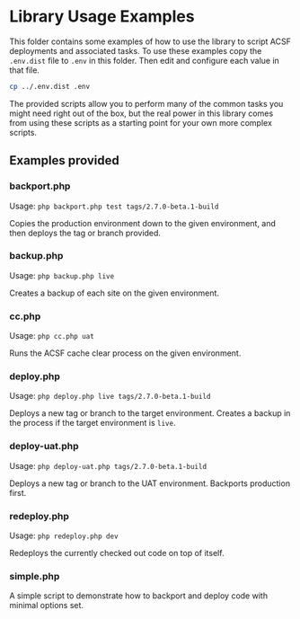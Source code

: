 # Library Usage Examples

This folder contains some examples of how to use the library to script ACSF  deployments and associated tasks. To use these examples copy the `.env.dist` file to `.env` in this folder. Then edit and configure each value in that file.

```sh
cp ../.env.dist .env
```

The provided scripts allow you to perform many of the common tasks you might need right out of the box, but the real power in this library comes from using these scripts as a starting point for your own more complex scripts.

## Examples provided

### backport.php

Usage: `php backport.php test tags/2.7.0-beta.1-build`

Copies the production environment down to the given environment, and then deploys the tag or branch provided.

### backup.php

Usage: `php backup.php live`

Creates a backup of each site on the given environment.

### cc.php

Usage: `php cc.php uat`

Runs the ACSF cache clear process on the given environment.

### deploy.php

Usage: `php deploy.php live tags/2.7.0-beta.1-build`

Deploys a new tag or branch to the target environment. Creates a backup in the process if the target environment is `live`.

### deploy-uat.php

Usage: `php deploy-uat.php tags/2.7.0-beta.1-build`

Deploys a new tag or branch to the UAT environment. Backports production first.

### redeploy.php

Usage: `php redeploy.php dev`

Redeploys the currently checked out code on top of itself.

### simple.php

A simple script to demonstrate how to backport and deploy code with minimal options set.
